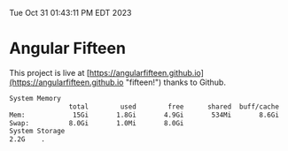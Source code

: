 Tue Oct 31 01:43:11 PM EDT 2023

# Angular Fifteen


This project is live at [https://angularfifteen.github.io](https://angularfifteen.github.io "fifteen!") thanks to Github.

```bash
System Memory
               total        used        free      shared  buff/cache   available
Mem:            15Gi       1.8Gi       4.9Gi       534Mi       8.6Gi        12Gi
Swap:          8.0Gi       1.0Mi       8.0Gi
System Storage
2.2G	.
```
